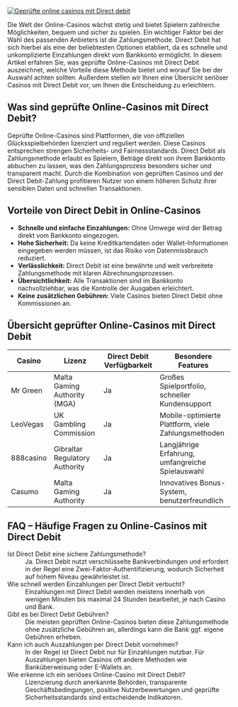 [![Geprüfte online casinos mit Direct debit](https://123-caf.pages.dev/gitsignup.png)](https://vrmoo.ru/Bt82HjjY)

<p>Die Welt der Online-Casinos wächst stetig und bietet Spielern zahlreiche Möglichkeiten, bequem und sicher zu spielen. Ein wichtiger Faktor bei der Wahl des passenden Anbieters ist die Zahlungsmethode. Direct Debit hat sich hierbei als eine der beliebtesten Optionen etabliert, da es schnelle und unkomplizierte Einzahlungen direkt vom Bankkonto ermöglicht. In diesem Artikel erfahren Sie, was geprüfte Online-Casinos mit Direct Debit auszeichnet, welche Vorteile diese Methode bietet und worauf Sie bei der Auswahl achten sollten. Außerdem stellen wir Ihnen eine Übersicht seriöser Casinos mit Direct Debit vor, um Ihnen die Entscheidung zu erleichtern.</p>  <h2>Was sind geprüfte Online-Casinos mit Direct Debit?</h2> <p>Geprüfte Online-Casinos sind Plattformen, die von offiziellen Glücksspielbehörden lizenziert und reguliert werden. Diese Casinos entsprechen strengen Sicherheits- und Fairnessstandards. Direct Debit als Zahlungsmethode erlaubt es Spielern, Beträge direkt von ihrem Bankkonto abbuchen zu lassen, was den Zahlungsprozess besonders sicher und transparent macht. Durch die Kombination von geprüften Casinos und der Direct Debit-Zahlung profitieren Nutzer von einem höheren Schutz ihrer sensiblen Daten und schnellen Transaktionen.</p>  <h2>Vorteile von Direct Debit in Online-Casinos</h2> <ul>   <li><strong>Schnelle und einfache Einzahlungen:</strong> Ohne Umwege wird der Betrag direkt vom Bankkonto eingezogen.</li>   <li><strong>Hohe Sicherheit:</strong> Da keine Kreditkartendaten oder Wallet-Informationen eingegeben werden müssen, ist das Risiko von Datenmissbrauch reduziert.</li>   <li><strong>Verlässlichkeit:</strong> Direct Debit ist eine bewährte und weit verbreitete Zahlungsmethode mit klaren Abrechnungsprozessen.</li>   <li><strong>Übersichtlichkeit:</strong> Alle Transaktionen sind im Bankkonto nachvollziehbar, was die Kontrolle der Ausgaben erleichtert.</li>   <li><strong>Keine zusätzlichen Gebühren:</strong> Viele Casinos bieten Direct Debit ohne Kommissionen an.</li> </ul>  <h2>Übersicht geprüfter Online-Casinos mit Direct Debit</h2> <table>   <thead>     <tr>       <th>Casino</th>       <th>Lizenz</th>       <th>Direct Debit Verfügbarkeit</th>       <th>Besondere Features</th>     </tr>   </thead>   <tbody>     <tr>       <td>Mr Green</td>       <td>Malta Gaming Authority (MGA)</td>       <td>Ja</td>       <td>Großes Spielportfolio, schneller Kundensupport</td>     </tr>     <tr>       <td>LeoVegas</td>       <td>UK Gambling Commission</td>       <td>Ja</td>       <td>Mobile-optimierte Plattform, viele Zahlungsmethoden</td>     </tr>     <tr>       <td>888casino</td>       <td>Gibraltar Regulatory Authority</td>       <td>Ja</td>       <td>Langjährige Erfahrung, umfangreiche Spielauswahl</td>     </tr>     <tr>       <td>Casumo</td>       <td>Malta Gaming Authority</td>       <td>Ja</td>       <td>Innovatives Bonus-System, benutzerfreundlich</td>     </tr>   </tbody> </table>  <h2>FAQ – Häufige Fragen zu Online-Casinos mit Direct Debit</h2> <dl>   <dt>Ist Direct Debit eine sichere Zahlungsmethode?</dt>   <dd>Ja. Direct Debit nutzt verschlüsselte Bankverbindungen und erfordert in der Regel eine Zwei-Faktor-Authentifizierung, wodurch Sicherheit auf hohem Niveau gewährleistet ist.</dd>   <dt>Wie schnell werden Einzahlungen per Direct Debit verbucht?</dt>   <dd>Einzahlungen mit Direct Debit werden meistens innerhalb von wenigen Minuten bis maximal 24 Stunden bearbeitet, je nach Casino und Bank.</dd>   <dt>Gibt es bei Direct Debit Gebühren?</dt>   <dd>Die meisten geprüften Online-Casinos bieten diese Zahlungsmethode ohne zusätzliche Gebühren an, allerdings kann die Bank ggf. eigene Gebühren erheben.</dd>   <dt>Kann ich auch Auszahlungen per Direct Debit vornehmen?</dt>   <dd>In der Regel ist Direct Debit nur für Einzahlungen nutzbar. Für Auszahlungen bieten Casinos oft andere Methoden wie Banküberweisung oder E-Wallets an.</dd>   <dt>Wie erkenne ich ein seriöses Online-Casino mit Direct Debit?</dt>   <dd>Lizenzierung durch anerkannte Behörden, transparente Geschäftsbedingungen, positive Nutzerbewertungen und geprüfte Sicherheitsstandards sind entscheidende Indikatoren.</dd> </dl>